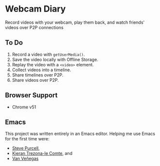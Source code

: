 Webcam Diary
============

Record videos with your webcam, play them back, and watch friends' videos over P2P connections

To Do
-----

1. Record a video with `getUserMedia()`.
2. Save the video locally with Offline Storage.
3. Replay the video with a `<video>` element.
4. Collect videos into a timeline.
5. Share timelines over P2P.
6. Share videos over P2P.

Browser Support
---------------

* Chrome v51

Emacs
-----

This project was written entirely in an Emacs editor. Helping me use Emacs for the first time were:

* [Steve Purcell](https://twitter.com/sanityinc),
* [Kieran Trezona-le Comte](https://twitter.com/treLeComte), and
* [Van Veñegas](https://fartmanteau.blogspot.co.nz)
